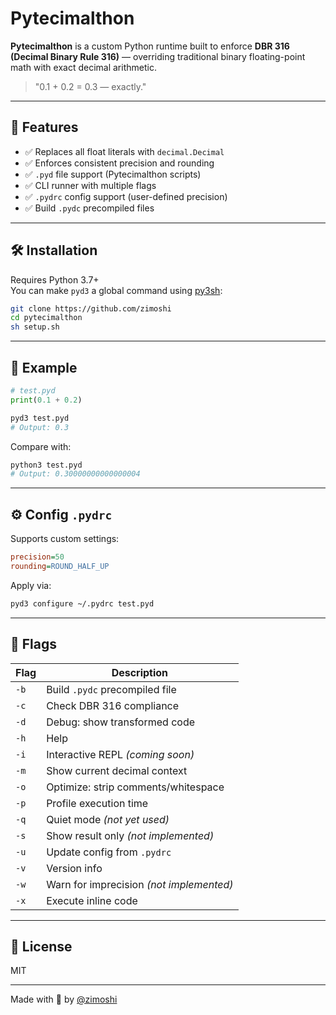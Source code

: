 # Pytecimalthon

**Pytecimalthon** is a custom Python runtime built to enforce **DBR 316 (Decimal Binary Rule 316)** — overriding traditional binary floating-point math with exact decimal arithmetic.

> "0.1 + 0.2 = 0.3 — exactly."

---

## 🚀 Features

- ✅ Replaces all float literals with `decimal.Decimal`
- ✅ Enforces consistent precision and rounding
- ✅ `.pyd` file support (Pytecimalthon scripts)
- ✅ CLI runner with multiple flags
- ✅ `.pydrc` config support (user-defined precision)
- ✅ Build `.pydc` precompiled files

---

## 🛠 Installation

Requires Python 3.7+  
You can make `pyd3` a global command using [py3sh](https://github.com/zimoshi/py3sh):

```bash
git clone https://github.com/zimoshi
cd pytecimalthon
sh setup.sh
```

---

## 📄 Example

```python
# test.pyd
print(0.1 + 0.2)
```

```bash
pyd3 test.pyd
# Output: 0.3
```

Compare with:

```bash
python3 test.pyd
# Output: 0.30000000000000004
```

---

## ⚙️ Config `.pydrc`

Supports custom settings:

```ini
precision=50
rounding=ROUND_HALF_UP
```

Apply via:

```bash
pyd3 configure ~/.pydrc test.pyd
```

---

## 🧠 Flags

| Flag | Description                               |
|------|-------------------------------------------|
| `-b` | Build `.pydc` precompiled file            |
| `-c` | Check DBR 316 compliance                  |
| `-d` | Debug: show transformed code              |
| `-h` | Help                                      |
| `-i` | Interactive REPL *(coming soon)*          |
| `-m` | Show current decimal context              |
| `-o` | Optimize: strip comments/whitespace       |
| `-p` | Profile execution time                    |
| `-q` | Quiet mode *(not yet used)*               |
| `-s` | Show result only *(not implemented)*      |
| `-u` | Update config from `.pydrc`               |
| `-v` | Version info                              |
| `-w` | Warn for imprecision *(not implemented)*  |
| `-x` | Execute inline code                       |

---

## 📜 License

MIT

---

Made with 🧠 by [@zimoshi](https://github.com/zimoshi)
